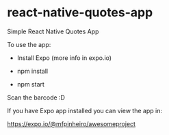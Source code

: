 # react-native-quotes-app
Simple React Native Quotes App

To use the app:

- Install Expo (more info in expo.io)

- npm install

- npm start

Scan the barcode :D

If you have Expo app installed you can view the app in:

https://expo.io/@mfpinheiro/awesomeproject

